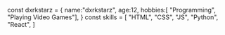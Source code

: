 const dxrkstarz = {
  name:"dxrkstarz",
  age:12,
  hobbies:[
    "Programming",
    "Playing Video Games"],
}
const skills = [
  "HTML",
  "CSS",
  "JS",
  "Python",
  "React",
]
